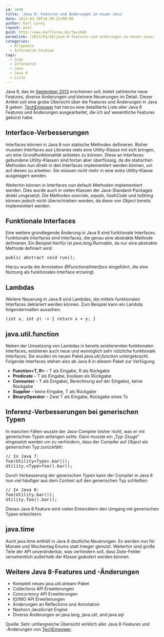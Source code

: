 ```yaml
---
id: 1640
title: 'Java 8: Features und Änderungen im neuen Java'
date: 2013-03-28T10:39:22+00:00
author: Karl Lorey
layout: post
guid: http://www.karllorey.de/?p=1640
permalink: /2013/03/28/java-8-features-und-anderungen-im-neuen-java/
categories:
  - Allgemein
  - Informatik-Studium
tags:
  - Code
  - Informatik
  - Java
  - Java 8
  - Liste
---
```

Java 8, das im <a href="http://openjdk.java.net/projects/jdk8/" target="_blank">September 2013</a> erscheinen soll, bietet zahlreiche neue Features, diverse Änderungen und kleinere Neuerungen im Detail. Dieser Artikel soll eine grobe Übersicht über die Features und Änderungen in Java 8 geben. <a href="http://www.techempower.com/blog/2013/03/26/everything-about-java-8/" target="_blank">TechEmpower</a> hat hierzu eine detaillierte Liste aller Java 8 Features und Änderungen ausgearbeitet, die ich auf wesentliche Features gekürzt habe.

## Interface-Verbesserungen

Interfaces können in Java 8 nun statische Methoden definieren. Bisher mussten Interfaces aus Libraries stets eine Utility-Klasse mit sich bringen, um eine Grundfunktionalität anbieten zu können. Diese an Interfaces gebundene Utility-Klassen sind fortan aber überflüssig, da die statischen Methoden nun direkt in den Interfaces implementiert werden können, um auf diesen zu arbeiten. Sie müssen nicht mehr in eine extra Utility-Klasse ausgelagert werden.

Weiterhin können in Interfaces nun default-Methoden implementiert werden. Dies wurde auch in vielen Klassen der Java-Standard-Packages direkt umgesetzt. Die Methoden _override_, _equals_, _hashCode_ und _toString_ können jedoch nicht überschrieben werden, da diese von _Object_ bereits implementiert werden.<!--more-->

## Funktionale Interfaces

Eine weitere grundlegende Änderung in Java 8 sind funktionale Interfaces. Funktionale Interfaces sind Interfaces, die genau eine abstrakte Methode definieren. Ein Beispiel hierfür ist _java.lang.Runnable_, da nur eine abstrakte Methode definiert wird:

<pre class="brush: java; title: ; notranslate" title="">public abstract void run();</pre>

Hierzu wurde die Annotation _@FunctionalInterface_ eingeführt, die eine Nutzung als funktionales Interface erzwingt.

## Lambdas

Weitere Neuerung in Java 8 sind Lambdas, die mittels funktionalen Interfaces deklariert werden können. Zum Beispiel kann ein Lambda folgendermaßen aussehen:

<pre class="brush: java; title: ; notranslate" title="">(int x, int y) -&gt; { return x + y; }</pre>

## java.util.function

Neben der Umsetzung von Lambdas in bereits existierenden funktionalen Interfaces, existieren auch neue und womöglich sehr nützliche funktionale Interfaces. Sie wurden im neuen Paket _java.util.function_ untergebracht. Folgende Interfaces stehen also ab Java 8 in diesem Paket zur Verfügung:

  * **Function<T, R>** &#8211; T als Eingabe, R als Rückgabe
  * **Predicate<T>** &#8211; T als Eingabe, boolean als Rückgabe
  * **Consumer<T>** &#8211; T als Eingabe(, Berechnung auf der Eingabe), keine Rückgabe
  * **Supplier<T>** &#8211; keine Eingabe, T als Rückgabe
  * **BinaryOperator<T>** &#8211; Zwei T als Eingabe, Rückgabe eines Ts

## Inferenz-Verbesserungen bei generischen Typen

In manchen Fällen wusste der Java-Compiler bisher nicht, was er mit generischen Typen anfangen sollte. Dann musste ein &#8222;Typ-Zeuge&#8220; eingesetzt werden um zu verhindern, dass der Compiler auf _Object_ als generischen Typ zurückfällt:

<pre class="brush: java; title: ; notranslate" title="">// In Java 7:
foo(Utility&lt;Type&gt;.bar());
Utility.&lt;Type&gt;foo().bar();
</pre>

Durch Verbesserung der generischen Typen kann der Compiler in Java 8 nun viel häufiger aus dem Context auf den generischen Typ schließen:

<pre class="brush: java; title: ; notranslate" title="">// In Java 8:
foo(Utility.bar());
Utility.foo().bar();
</pre>

Dieses Java 8 Feature wird vielen Entwicklern den Umgang mit generischen Typen erleichtern.

## java.time

Auch java.time enthält in Java 8 deutliche Neuerungen. Es werden nun für Monate und Wochentag Enums statt Integer genutzt. Weiterhin sind große Teile der API unveränderbar, was verhindern soll, dass _Date_-Felder versehentlich außerhalb der Klasse geändert werden können.

## Weitere Java 8-Features und -Änderungen

  * Komplett neues java.util.stream-Paket
  * Collections API Erweiterungen
  * Concurrency API Erweiterungen
  * IO/NIO API Erweiterungen
  * Änderungen an Reflections und Annotation
  * Nashorn JavaScript Engine
  * Diverse Änderungen an java.lang, java.util, and java.sql

Quelle: Sehr umfangreiche Übersicht wirklich aller Java 8-Features und -Änderungen von <a href="http://www.techempower.com/blog/2013/03/26/everything-about-java-8/" target="_blank">TechEmpower</a>.
